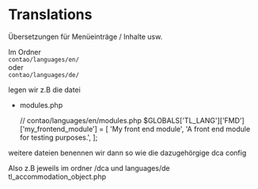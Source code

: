 # Translations

Übersetzungen für Menüeinträge / Inhalte usw.

Im Ordner <br>
`contao/languages/en/` <br>
oder <br>
`contao/languages/de/` <br>

legen wir z.B die datei 
- modules.php


    // contao/languages/en/modules.php
    $GLOBALS['TL_LANG']['FMD']['my_frontend_module'] = [
        'My front end module', 
        'A front end module for testing purposes.',
    ];

weitere dateien benennen wir dann 
so wie die dazugehörgige dca config

Also z.B jeweils im ordner /dca und languages/de
tl_accommodation_object.php
